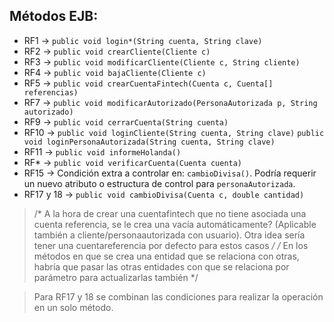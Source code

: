 ## Métodos EJB:

- RF1  -> `public void login*(String cuenta, String clave)`
- RF2  -> `public void crearCliente(Cliente c)`
- RF3  -> `public void modificarCliente(Cliente c, String cliente)`
- RF4  -> `public void bajaCliente(Cliente c)`
- RF5  -> `public void crearCuentaFintech(Cuenta c, Cuenta[] referencias)` 
- RF7  -> `public void modificarAutorizado(PersonaAutorizada p, String autorizado)`
- RF9  -> `public void cerrarCuenta(String cuenta)`
- RF10 -> `public void loginCliente(String cuenta, String clave)`
          `public void loginPersonaAutorizada(String cuenta, String clave)`
- RF11 -> `public void informeHolanda()`
- RF*  -> `public void verificarCuenta(Cuenta cuenta)`
- RF15 -> Condición extra a controlar en: `cambioDivisa()`. Podría requerir un nuevo atributo o estructura de control para `personaAutorizada`.
- RF17 y 18 -> `public void cambioDivisa(Cuenta c, double cantidad)`


>/* A la hora de crear una cuentafintech que no tiene asociada una cuenta referencia, se le crea una vacía automáticamente? (Aplicable también a cliente/personaautorizada con usuario). Otra idea sería tener una cuentareferencia por defecto para estos casos */
/* En los métodos en que se crea una entidad que se relaciona con otras, habría que pasar las otras entidades con que se relaciona por parámetro para actualizarlas también */

> Para RF17 y 18 se combinan las condiciones para realizar la operación en un solo método.
